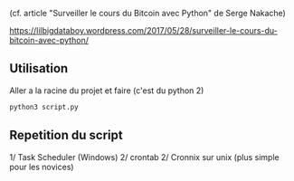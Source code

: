 (cf. article  "Surveiller le cours du Bitcoin avec Python" de Serge Nakache)

https://lilbigdataboy.wordpress.com/2017/05/28/surveiller-le-cours-du-bitcoin-avec-python/

## Utilisation
Aller a la racine du projet et faire (c'est du python 2)
```bash
python3 script.py
```

## Repetition du script
1/ Task Scheduler (Windows)
2/ crontab
2/ Cronnix sur unix (plus simple pour les novices)